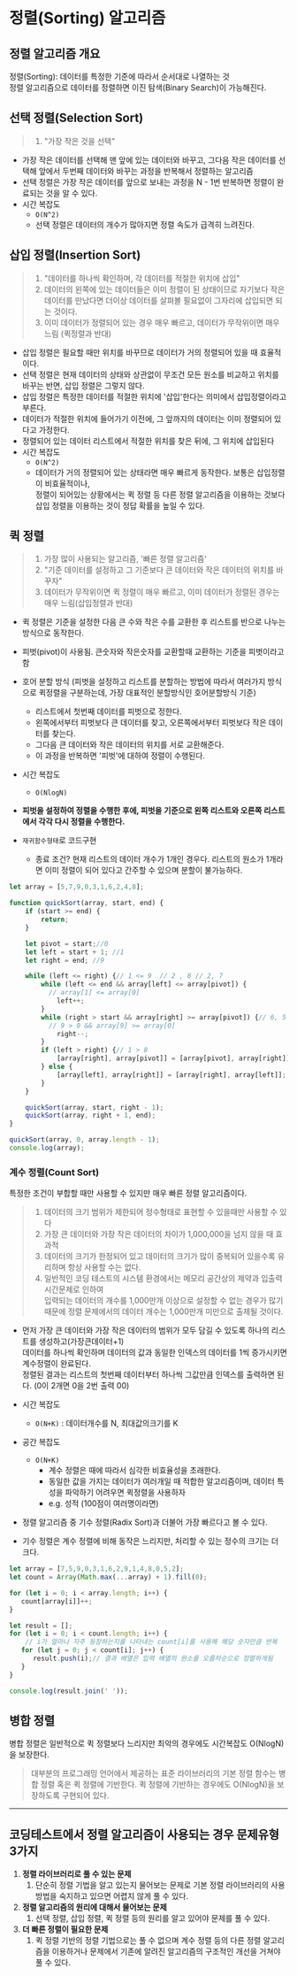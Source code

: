 # 정렬(Sorting) 알고리즘

## 정렬 알고리즘 개요
정렬(Sorting): 데이터를 특정한 기준에 따라서 순서대로 나열하는 것<br/>
정렬 알고리즘으로 데이터를 정렬하면 이진 탐색(Binary Search)이 가능해진다.

## 선택 정렬(Selection Sort) 
> 1) "가장 작은 것을 선택"

- 가장 작은 데이터를 선택해 맨 앞에 있는 데이터와 바꾸고, 그다음 작은 데이터를 선택해 앞에서 두번째 데이터와 바꾸는 과정을 반복해서 정렬하는 알고리즘
- 선택 정렬은 가장 작은 데이터를 앞으로 보내는 과정을 N - 1번 반복하면 정렬이 완료되는 것을 알 수 있다.
- 시간 복잡도
  - `O(N^2)` 
  - 선택 정렬은 데이터의 개수가 많아지면 정렬 속도가 급격히 느려진다.

## 삽입 정렬(Insertion Sort)
> 1) "데이터를 하나씩 확인하며, 각 데이터를 적절한 위치에 삽입"<br/>
> 2) 데이터의 왼쪽에 있는 데이터들은 이미 정렬이 된 상태이므로 자기보다 작은 데이터를 만났다면 더이상 데이터를 살펴볼 필요없이 그자리에 삽입되면 되는 것이다.
> 3) 이미 데이터가 정렬되어 있는 경우 매우 빠르고, 데이터가 무작위이면 매우 느림 (퀵정렬과 반대)

- 삽입 정렬은 필요할 때만 위치를 바꾸므로 데이터가 거의 정렬되어 있을 때 효율적이다.
- 선택 정렬은 현재 데이터의 상태와 상관없이 무조건 모든 원소를 비교하고 위치를 바꾸는 반면, 삽입 정렬은 그렇지 않다.
- 삽입 정렬은 특정한 데이터를 적절한 위치에 '삽입'한다는 의미에서 삽입정렬이라고 부른다.
- 데이터가 적절한 위치에 들어가기 이전에, 그 앞까지의 데이터는 이미 정렬되어 있다고 가정한다.
- 정렬되어 있는 데이터 리스트에서 적절한 위치를 찾은 뒤에, 그 위치에 삽입된다
- 시간 복잡도
  - `O(N^2)`
  - 데이터가 거의 정렬되어 있는 상태라면 매우 빠르게 동작한다. 보통은 삽입정렬이 비효율적이나, <br/>
  정렬이 되어있는 상황에서는 퀵 정렬 등 다른 정렬 알고리즘을 이용하는 것보다 삽입 정렬을 이용하는 것이 정답 확률을 높일 수 있다.

## 퀵 정렬
> 1) 가장 많이 사용되는 알고리즘, '빠른 정렬 알고리즘'<br/>
> 2) "기준 데이터를 설정하고 그 기준보다 큰 데이터와 작은 데이터의 위치를 바꾸자"
> 3) 데이터가 무작위이면 퀵 정렬이 매우 빠르고, 이미 데이터가 정렬된 경우는 매우 느림(삽입정렬과 반대) 

- 퀵 정렬은 기준을 설정한 다음 큰 수와 작은 수를 교환한 후 리스트를 반으로 나누는 방식으로 동작한다.
- 피벗(pivot)이 사용됨. 큰숫자와 작은숫자를 교환할때 교환하는 기준을 피벗이라고함
- 호어 분할 방식 (피벗을 설정하고 리스트를 분할하는 방법에 따라서 여러가지 방식으로 퀵정렬을 구분하는데, 가장 대표적인 분할방식인 호어분할방식 기준)
  - 리스트에서 첫번째 데이터를 피벗으로 정한다.
  - 왼쪽에서부터 피벗보다 큰 데이터를 찾고, 오른쪽에서부터 피벗보다 작은 데이터를 찾는다.
  - 그다음 큰 데이터와 작은 데이터의 위치를 서로 교환해준다.
  - 이 과정을 반복하면 '피벗'에 대하여 정렬이 수행된다.
- 시간 복잡도 
  - `O(NlogN)`

- <b>피벗을 설정하여 정렬을 수행한 후에, 피벗을 기준으로 왼쪽 리스트와 오른쪽 리스트에서 각각 다시 정렬을 수행한다.</b>
- `재귀함수형태`로 코드구현
  - 종료 조건? 현재 리스트의 데이터 개수가 1개인 경우다. 리스트의 원소가 1개라면 이미 정렬이 되어 있다고 간주할 수 있으며 분할이 불가능하다.

````javascript
let array = [5,7,9,0,3,1,6,2,4,8];

function quickSort(array, start, end) {
    if (start >= end) {
        return;
    }

    let pivot = start;//0
    let left = start + 1; //1
    let right = end; //9

    while (left <= right) {// 1 <= 9  // 2 , 8 // 2, 7
        while (left <= end && array[left] <= array[pivot]) {
          // array[1] <= array[0]
            left++;
        }
        while (right > start && array[right] >= array[pivot]) {// 6, 5
          // 9 > 0 && array[9] >= array[0]
            right--;
        }
        if (left > right) {// 1 > 8
            [array[right], array[pivot]] = [array[pivot], array[right]];
        } else {
            [array[left], array[right]] = [array[right], array[left]];
        }
    }

    quickSort(array, start, right - 1);
    quickSort(array, right + 1, end);
}

quickSort(array, 0, array.length - 1);
console.log(array);

````

### 계수 정렬(Count Sort)

특정한 조건이 부합할 때만 사용할 수 있지만 매우 빠른 정렬 알고리즘이다.

> 1) 데이터의 크기 범위가 제한되어 정수형태로 표현할 수 있을때만 사용할 수 있다<br/>
> 2) 가장 큰 데이터와 가장 작은 데이터의 차이가 1,000,000을 넘지 않을 때 효과적
> 3) 데이터의 크기가 한정되어 있고 데이터의 크기가 많이 중복되어 있을수록 유리하며 항상 사용할 수는 없다.
> 4) 일반적인 코딩 테스트의 시스템 환경에서는 메모리 공간상의 제약과 입출력 시간문제로 인하여<br/> 
입력되는 데이터의 개수를 1,000만개 이상으로 설정할 수 없는 경우가 많기 때문에 정렬 문제에서의 데이터 개수는 1,000만개 미만으로 출제될 것이다.

- 먼저 가장 큰 데이터와 가장 작은 데이터의 범위가 모두 담길 수 있도록 하나의 리스트를 생성하고(가장큰데이터+1)<br/>
데이터를 하나씩 확인하며 데이터의 값과 동일한 인덱스의 데이터를 1씩 증가시키면 계수정렬이 완료된다.<br/>
정렬된 결과는 리스트의 첫번째 데이터부터 하나씩 그값만큼 인덱스를 출력하면 된다. (0이 2개면 0을 2번 출력 00)

- 시간 복잡도
  - `O(N+K)` : 데이터개수를 N, 최대값의크기를 K
- 공간 복잡도
  - `O(N+K)`
    - 계수 정렬은 때에 따라서 심각한 비효율성을 초래한다.
    - 동일한 값을 가지는 데이터가 여러개일 때 적합한 알고리즘이며, 데이터 특성을 파악하기 어려우면 퀵정렬을 사용하자
    - e.g. 성적 (100점이 여러명이라면)

- 정렬 알고리즘 중 기수 정렬(Radix Sort)과 더불어 가장 빠르다고 볼 수 있다.
- 기수 정렬은 계수 정렬에 비해 동작은 느리지만, 처리할 수 있는 정수의 크기는 더 크다.

```javascript
let array = [7,5,9,0,3,1,6,2,9,1,4,8,0,5,2];
let count = Array(Math.max(...array) + 1).fill(0);

for (let i = 0; i < array.length; i++) {
   count[array[i]]++;
}

let result = [];
for (let i = 0; i < count.length; i++) {
    // i가 얼마나 자주 등장하는지를 나타내는 count[i]를 사용해 해당 숫자만큼 반복
   for (let j = 0; j < count[i]; j++) {
      result.push(i);// 결과 배열은 입력 배열의 원소를 오름차순으로 정렬하게됨
   }
}

console.log(result.join(' '));

```

## 병합 정렬 
병합 정렬은 일반적으로 퀵 정렬보다 느리지만 최악의 경우에도 시간복잡도 O(NlogN)을 보장한다.
> 대부분의 프로그래밍 언어에서 제공하는 표준 라이브러리의 기본 정렬 함수는 병합 정렬 혹은 퀵 정렬에 기반한다.
> 퀵 정렬에 기반하는 경우에도 O(NlogN)을 보장하도록 구현되어 있다.

---

## 코딩테스트에서 정렬 알고리즘이 사용되는 경우 문제유형 3가지

1. <b>정렬 라이브러리로 풀 수 있는 문제</b>
   1. 단순히 정렬 기법을 알고 있는지 물어보는 문제로 기본 정렬 라이브러리의 사용 방법을 숙지하고 있으면 어렵지 않게 풀 수 있다.
2. <b>정렬 알고리즘의 원리에 대해서 물어보는 문제</b>
   1. 선택 정렬, 삽입 정렬, 퀵 정렬 등의 원리를 알고 있어야 문제를 풀 수 있다.
3. <b>더 빠른 정렬이 필요한 문제</b>
   1. 퀵 정렬 기반의 정렬 기법으로는 풀 수 없으며 계수 정렬 등의 다른 정렬 알고리즘을 이용하거나 문제에서 기존에 알려진 알고리즘의 구조적인 개선을 거쳐야 풀 수 있다.
